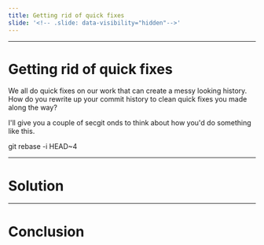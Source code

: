 ```yaml
---
title: Getting rid of quick fixes
slide: '<!-- .slide: data-visibility="hidden"-->'
---
```


<!-- .slide: data-state="layout-title" class="bg-dark"-->

---

# Getting rid of quick fixes

We all do quick fixes on our work that can create a messy looking history. How do you rewrite up your commit history to clean quick fixes you made along the way?

I'll give you a couple of secgit onds to think about how you'd do something like this.

git rebase -i HEAD~4




---
# Solution


---
# Conclusion

